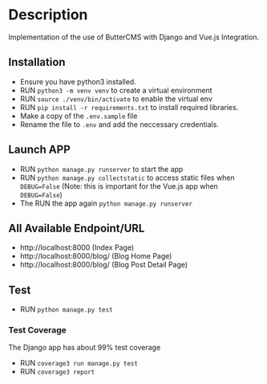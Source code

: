 # Description

Implementation of the use of ButterCMS with Django and Vue.js Integration.

## Installation

- Ensure you have python3 installed.
- RUN `python3 -m venv venv` to create a virtual environment
- RUN `source ./venv/bin/activate` to enable the virtual env
- RUN `pip install -r requirements.txt` to install required libraries.
- Make a copy of the `.env.sample` file
- Rename the file to `.env` and add the neccessary credentials.


## Launch APP

- RUN `python manage.py runserver` to start the app
- RUN `python manage.py collectstatic` to access static files when `DEBUG=False` (Note: this is important for the Vue.js app when `DEBUG=False`)
- The RUN the app again `python manage.py runserver`


## All Available Endpoint/URL

- http://localhost:8000 (Index Page)
- http://localhost:8000/blog/ (Blog Home Page)
- http://localhost:8000/blog/<slug> (Blog Post Detail Page)

## Test

- RUN `python manage.py test`

### Test Coverage

The Django app has about 99% test coverage

- RUN `coverage3 run manage.py test`
- RUN `coverage3 report`
